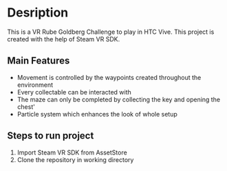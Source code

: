 # Desription
This is a VR Rube Goldberg Challenge to play in HTC Vive. This project is created with the help of Steam VR SDK.

## Main Features
* Movement is controlled by the waypoints created throughout the environment
* Every collectable can be interacted with
* The maze can only be completed by collecting the key and opening the chest'
* Particle system which enhances the look of whole setup

## Steps to run project
1. Import Steam VR SDK from AssetStore
2. Clone the repository in working directory